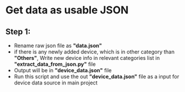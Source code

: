 # Get data as usable JSON

## Step 1:
 - Rename raw json file as **"data.json"**
 - if there is any newly added device, which is in other category than **"Others"**,  Write new device info in relevant categories list in **"extract_data_from_json.py"** file
 - Output will be in **"device_data.json"** file
 - Run this script and use the out **"device_data.json"** file as a input for device data source in main project